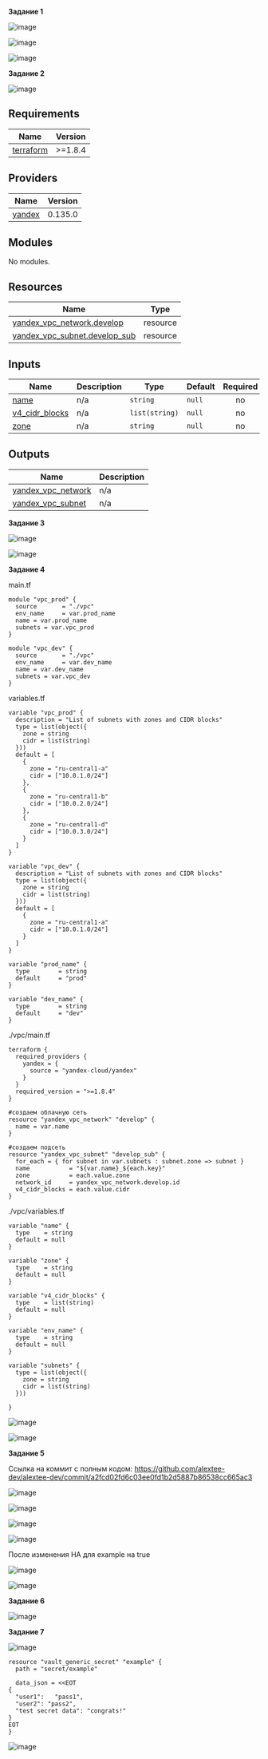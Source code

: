 **Задание 1**

![image](https://github.com/user-attachments/assets/66f4ee1e-2821-4149-9b10-c4404cc3c29f)

![image](https://github.com/user-attachments/assets/65df6a34-b2af-4c4d-b727-64875640e82a)

![image](https://github.com/user-attachments/assets/4b83bd10-2967-4cf2-8230-4f8a5395ae5c)


**Задание 2**

![image](https://github.com/user-attachments/assets/a9e747f4-41cd-4466-84df-08448f4892d1)

## Requirements

| Name | Version |
|------|---------|
| <a name="requirement_terraform"></a> [terraform](#requirement\_terraform) | >=1.8.4 |

## Providers

| Name | Version |
|------|---------|
| <a name="provider_yandex"></a> [yandex](#provider\_yandex) | 0.135.0 |

## Modules

No modules.

## Resources

| Name | Type |
|------|------|
| [yandex_vpc_network.develop](https://registry.terraform.io/providers/yandex-cloud/yandex/latest/docs/resources/vpc_network) | resource |
| [yandex_vpc_subnet.develop_sub](https://registry.terraform.io/providers/yandex-cloud/yandex/latest/docs/resources/vpc_subnet) | resource |

## Inputs

| Name | Description | Type | Default | Required |
|------|-------------|------|---------|:--------:|
| <a name="input_name"></a> [name](#input\_name) | n/a | `string` | `null` | no |
| <a name="input_v4_cidr_blocks"></a> [v4\_cidr\_blocks](#input\_v4\_cidr\_blocks) | n/a | `list(string)` | `null` | no |
| <a name="input_zone"></a> [zone](#input\_zone) | n/a | `string` | `null` | no |

## Outputs

| Name | Description |
|------|-------------|
| <a name="output_yandex_vpc_network"></a> [yandex\_vpc\_network](#output\_yandex\_vpc\_network) | n/a |
| <a name="output_yandex_vpc_subnet"></a> [yandex\_vpc\_subnet](#output\_yandex\_vpc\_subnet) | n/a |

**Задание 3**

![image](https://github.com/user-attachments/assets/f9d645e0-0e74-48fb-bb94-9abe81969e67)

![image](https://github.com/user-attachments/assets/79bec24e-484f-4cd0-9a79-ff05ba913362)

**Задание 4**

main.tf

```
module "vpc_prod" {
  source       = "./vpc"
  env_name     = var.prod_name
  name = var.prod_name
  subnets = var.vpc_prod
}

module "vpc_dev" {
  source       = "./vpc"
  env_name     = var.dev_name
  name = var.dev_name
  subnets = var.vpc_dev
}
```

variables.tf

```
variable "vpc_prod" {
  description = "List of subnets with zones and CIDR blocks"
  type = list(object({
    zone = string
    cidr = list(string)
  }))
  default = [
    {
      zone = "ru-central1-a"
      cidr = ["10.0.1.0/24"]
    },
    {
      zone = "ru-central1-b"
      cidr = ["10.0.2.0/24"]
    },
    {
      zone = "ru-central1-d"
      cidr = ["10.0.3.0/24"]
    }
  ]
}

variable "vpc_dev" {
  description = "List of subnets with zones and CIDR blocks"
  type = list(object({
    zone = string
    cidr = list(string)
  }))
  default = [
    {
      zone = "ru-central1-a"
      cidr = ["10.0.1.0/24"]
    }
  ]
}

variable "prod_name" {
  type        = string
  default     = "prod"
}

variable "dev_name" {
  type        = string
  default     = "dev"
}
```

./vpc/main.tf

```
terraform {
  required_providers {
    yandex = {
      source = "yandex-cloud/yandex"
    }
  }
  required_version = ">=1.8.4"
}

#создаем облачную сеть
resource "yandex_vpc_network" "develop" {
  name = var.name
}

#создаем подсеть
resource "yandex_vpc_subnet" "develop_sub" {
  for_each = { for subnet in var.subnets : subnet.zone => subnet }
  name           = "${var.name}_${each.key}"
  zone           = each.value.zone
  network_id     = yandex_vpc_network.develop.id
  v4_cidr_blocks = each.value.cidr
}
```

./vpc/variables.tf

```
variable "name" {
  type    = string
  default = null
}

variable "zone" {
  type    = string
  default = null
}

variable "v4_cidr_blocks" {
  type    = list(string)
  default = null
}

variable "env_name" {
  type    = string
  default = null
}

variable "subnets" {
  type = list(object({
    zone = string
    cidr = list(string)
  }))

}
```

![image](https://github.com/user-attachments/assets/76dd91ec-72b3-42dd-af17-8e2e000e8f98)

![image](https://github.com/user-attachments/assets/99cdbc94-3afa-4478-b9a9-7d1f8a3d983c)


**Задание 5**

Ссылка на коммит с полным кодом: https://github.com/alextee-dev/alextee-dev/commit/a2fcd02fd6c03ee0fd1b2d5887b86538cc665ac3

![image](https://github.com/user-attachments/assets/35be8d87-d3e8-474b-b2b9-9a86215ddb25)

![image](https://github.com/user-attachments/assets/84b1c2f6-f216-4460-8ccf-54607ae81da1)

![image](https://github.com/user-attachments/assets/a00c81ba-41f9-41e7-86d8-7f6b0bc53050)

![image](https://github.com/user-attachments/assets/95d2adff-613f-4701-b7a8-8c954d311cd8)

После изменения HA для example на true

![image](https://github.com/user-attachments/assets/ac69e56a-ff90-4bb8-8a4d-fd4847600e57)

![image](https://github.com/user-attachments/assets/8d7e529a-ea24-4fc8-8e1c-6ff81c43b794)

**Задание 6**

![image](https://github.com/user-attachments/assets/a821ebf5-cece-4381-bd1e-642c645ab394)


**Задание 7**

![image](https://github.com/user-attachments/assets/92973835-7119-491c-9f27-85b17f2a0b1e)

```
resource "vault_generic_secret" "example" {
  path = "secret/example"

  data_json = <<EOT
{
  "user1":   "pass1",
  "user2": "pass2",
  "test secret data": "congrats!"
}
EOT
}
```

![image](https://github.com/user-attachments/assets/ac99806f-8b6d-4ca8-bf02-8b7bc1f85118)


